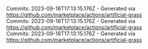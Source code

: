 Commits: 2023-09-18T17:13:15.176Z - Generated via https://github.com/marketplace/actions/artificial-grass
<br>
Commits: 2023-09-18T17:13:15.176Z - Generated via https://github.com/marketplace/actions/artificial-grass
<br>
Commits: 2023-09-18T17:13:15.176Z - Generated via https://github.com/marketplace/actions/artificial-grass
<br>
